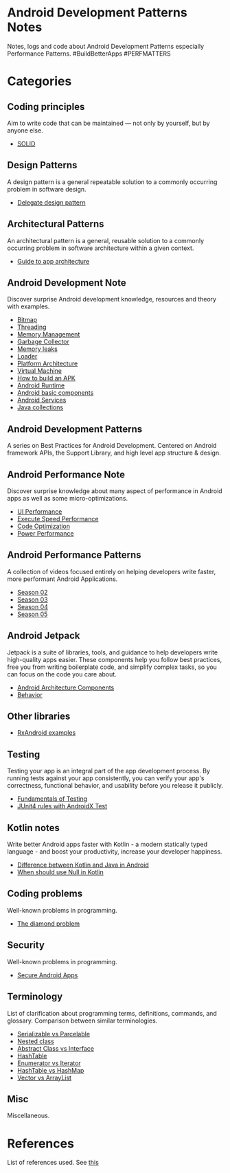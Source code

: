 # Android Development Patterns Notes

Notes, logs and code about Android Development Patterns especially Performance Patterns. #BuildBetterApps #PERFMATTERS


# Categories

## Coding principles

Aim to write code that can be maintained — not only by yourself, but by anyone else.

* [SOLID](cates/coding_principle/coding_principle.md#solid)


## Design Patterns

A design pattern is a general repeatable solution to a commonly occurring problem in software design.

* [Delegate design pattern](cates/design_patterns/design_patterns.md#delegate-design-pattern)


## Architectural Patterns

An architectural pattern is a general, reusable solution to a commonly occurring problem in software architecture within a given context.

* [Guide to app architecture](cates/architectural_patterns/architectural_patterns.md#guide-to-app-architecture)


## Android Development Note

Discover surprise Android development knowledge, resources and theory with examples.

* [Bitmap](cates/development_note/note.md#bitmap)
* [Threading](cates/development_note/note.md#threading)
* [Memory Management](cates/development_note/note.md#memory-management)
* [Garbage Collector](cates/development_note/note.md#garbage-collector)
* [Memory leaks](cates/development_note/note.md#memory-leaks)
* [Loader](cates/development_note/note.md#loader)
* [Platform Architecture](cates/development_note/note.md#platform-architecture)
* [Virtual Machine](cates/development_note/note.md#virtual-machine)
* [How to build an APK](cates/development_note/note.md#how-to-build-an-apk)
* [Android Runtime](cates/development_note/note.md#android-runtime)
* [Android basic components](cates/development_note/note.md#android-basic-components)
* [Android Services](cates/development_note/note.md#android-services)
* [Java collections](cates/development_note/note.md#java-collections)


## Android Development Patterns

A series on Best Practices for Android Development. Centered on Android framework APIs, the Support Library, and high level app structure & design. 


## Android Performance Note

Discover surprise knowledge about many aspect of performance in Android apps as well as some micro-optimizations.

* [UI Performance](cates/performance_note/performance_note.md#ui-performance)
* [Execute Speed Performance](cates/performance_note/performance_note.md#execute-speed-performance)
* [Code Optimization](cates/performance_note/performance_note.md#code-optimization)
* [Power Performance](cates/performance_note/performance_note.md#power-performance)


## Android Performance Patterns

A collection of videos focused entirely on helping developers write faster, more performant Android Applications.

* [Season 02](cates/performance_patterns/performance_patterns.md#season-02)
* [Season 03](cates/performance_patterns/performance_patterns.md#season-03)
* [Season 04](cates/performance_patterns/performance_patterns.md#season-04)
* [Season 05](cates/performance_patterns/performance_patterns.md#season-05)


## Android Jetpack

Jetpack is a suite of libraries, tools, and guidance to help developers write high-quality apps easier. These components help you follow best practices, free you from writing boilerplate code, and simplify complex tasks, so you can focus on the code you care about.

* [Android Architecture Components](cates/jetpack/android_jetpack.md#android-architecture-components)
* [Behavior](cates/jetpack/android_jetpack.md#behavior)


## Other libraries

* [RxAndroid examples](https://github.com/nhoxbypass/RxAndroidExamples)


## Testing

Testing your app is an integral part of the app development process. By running tests against your app consistently, you can verify your app's correctness, functional behavior, and usability before you release it publicly.

* [Fundamentals of Testing](cates/testing/testing.md#fundamentals-of-testing)
* [JUnit4 rules with AndroidX Test](cates/testing/testing.md#junit4-rules-with-androidx-test)


## Kotlin notes

Write better Android apps faster with Kotlin - a modern statically typed language - and boost your productivity, increase your developer happiness. 

* [Difference between Kotlin and Java in Android](cates/kotlin/kotlin_note.md#difference-between-kotlin-and-java-in-android)
* [When should use Null in Kotlin](cates/kotlin/kotlin_note.md#when-should-use-null-in-kotlin)


## Coding problems

Well-known problems in programming.

* [The diamond problem](cates/coding_problems/coding_problems.md#the-diamond-problem)


## Security

Well-known problems in programming.

* [Secure Android Apps](cates/security/security.md#secure-android-apps)


## Terminology

List of clarification about programming terms, definitions, commands, and glossary. Comparison between similar terminologies.

* [Serializable vs Parcelable](cates/terminology/terminology.md#serializable-vs-parcelable)
* [Nested class](cates/terminology/terminology.md#nested-class)
* [Abstract Class vs Interface](cates/terminology/terminology.md#abstract-class-vs-interface)
* [HashTable](cates/terminology/terminology.md#hashtable)
* [Enumerator vs Iterator](cates/terminology/terminology.md#enumerator-vs-iterator)
* [HashTable vs HashMap](cates/terminology/terminology.md#hashtable-vs-hashmap)
* [Vector vs ArrayList](cates/terminology/terminology.md#vector-vs-arraylist)


## Misc

Miscellaneous.


# References

List of references used. See [this](cates/references.md)
